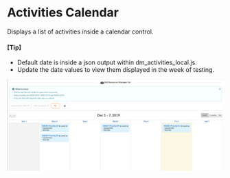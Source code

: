 # Activities Calendar
Displays a list of activities inside a calendar control.

#### [Tip]
  - Default date is inside a json output within dm_activities_local.js.
  - Update the date values to view them displayed in the week of testing.

![header image](https://raw.githubusercontent.com/ivanrs-/activities-calendar/master/preview.png)
